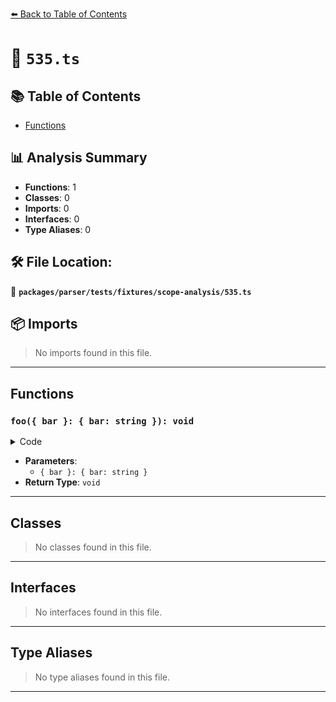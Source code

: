 [⬅️ Back to Table of Contents](../../../../../index.md)

# 📄 `535.ts`

## 📚 Table of Contents

- [Functions](#functions)

## 📊 Analysis Summary

- **Functions**: 1
- **Classes**: 0
- **Imports**: 0
- **Interfaces**: 0
- **Type Aliases**: 0

## 🛠️ File Location:
📂 **`packages/parser/tests/fixtures/scope-analysis/535.ts`**

## 📦 Imports

> No imports found in this file.


---

## Functions

### `foo({ bar }: { bar: string }): void`

<details><summary>Code</summary>

```ts
function foo({ bar }: { bar: string }) {
  bar;
}
```
</details>

- **Parameters**:
  - `{ bar }: { bar: string }`
- **Return Type**: `void`

---

## Classes

> No classes found in this file.


---

## Interfaces

> No interfaces found in this file.


---

## Type Aliases

> No type aliases found in this file.


---